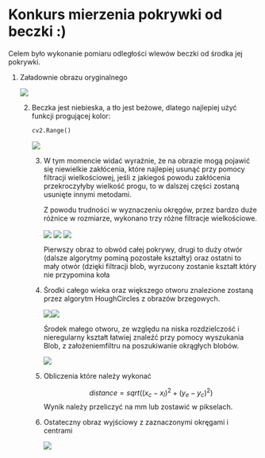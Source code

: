 # Konkurs mierzenia pokrywki od beczki :)

Celem było wykonanie pomiaru odległości wlewów beczki od środka jej pokrywki.

1. Załadownie obrazu oryginalnego

   <img src='images/oryginal.jpg'>

   

   2. Beczka jest niebieska, a tło jest beżowe, dlatego najlepiej użyć funkcji progującej kolor:

      ```python
      cv2.Range()
      ```

      <img src='images/color_filtered.jpg'>

      

      3. W tym momencie widać wyraźnie, że na obrazie mogą pojawić się niewielkie zakłócenia, które najlepiej usunąć przy pomocy filtracji wielkościowej, jeśli z jakiegoś powodu zakłócenia przekroczyłyby wielkość progu, to w dalszej części zostaną usunięte innymi metodami.

         Z powodu trudności w wyznaczeniu okręgów, przez bardzo duże różnice w rozmiarze, wykonano trzy różne filtracje wielkościowe.

         <img src='images/size_filtered_big.jpg' align='center'> <img src='images/size_filtered_medium.jpg' align='center'> <img src='images/size_filtered_small.jpg' align='center'>

         Pierwszy obraz to obwód całej pokrywy, drugi to duży otwór (dalsze algorytmy pominą pozostałe kształty) oraz ostatni to mały otwór (dzięki filtracji blob, wyrzucony zostanie kształt który nie przypomina koła

         

      4. Środki całego wieka oraz większego otworu znalezione zostaną przez algorytm HoughCircles z obrazów brzegowych.

         <img src='images/edges_big.jpg'><img src='images/edges_medium.jpg'>

         Środek małego otworu, ze względu na niska rozdzielczość i nieregularny kształt łatwiej znaleźć przy pomocy wyszukania Blob, z założeniemfiltru na  poszukiwanie okrągłych blobów.

         <img src='images/blob_search.jpg'>

      5. Obliczenia które należy wykonać

         
         $$
         distance = sqrt((x_c - x_l)^2 + (y_e - y_c)^2)
         $$
         Wynik należy przeliczyć na mm lub zostawić w pikselach.

      6. Ostateczny obraz wyjściowy z zaznaczonymi okręgami i centrami

         <img src='images/output.jpg'>



